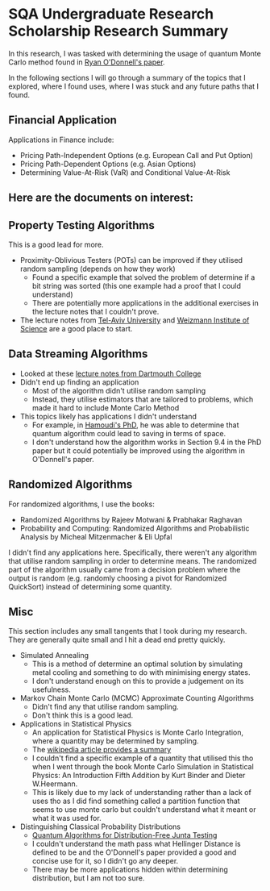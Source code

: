# SQA Undergraduate Research Scholarship Research Summary

In this research, I was tasked with determining the usage of quantum Monte
Carlo method found in [Ryan O'Donnell's
paper](https://arxiv.org/pdf/2208.07544.pdf).

In the following sections I will go through a summary of the topics that I
explored, where I found uses, where I was stuck and any future paths that I
found.

## Financial Application
Applications in Finance include:
- Pricing Path-Independent Options (e.g. European Call and Put Option)
- Pricing Path-Dependent Options (e.g. Asian Options)
- Determining Value-At-Risk (VaR) and Conditional Value-At-Risk

Here are the documents on interest:
- 

## Property Testing Algorithms
This is a good lead for more.
- Proximity-Oblivious Testers (POTs) can be improved if they utilised random sampling (depends on how they work)
  - Found a specific example that solved the problem of determine if a bit string was sorted (this one example had a proof that I could understand)
  - There are potentially more applications in the additional exercises in the lecture notes that I couldn't prove.
- The lecture notes from [Tel-Aviv University](https://www.wisdom.weizmann.ac.il/~oded/PDF/dana-tech.pdf) and [Weizmann Institute of Science](https://www.wisdom.weizmann.ac.il/~oded/PDF/dana-tech.pdf) are a good place to start.


## Data Streaming Algorithms
- Looked at these [lecture notes from Dartmouth College](https://www.cs.dartmouth.edu/~ac/Teach/data-streams-lecnotes.pdf)
- Didn't end up finding an application
  - Most of the algorithm didn't utilise random sampling
  - Instead, they utilise estimators that are tailored to problems, which made it hard to include Monte Carlo Method
- This topics likely has applications I didn't understand
  - For example, in [Hamoudi's PhD](https://yassine-hamoudi.github.io/files/other/PhDthesis.pdf), he was able to determine that quantum algorithm could lead to saving in terms of space.
  - I don't understand how the algorithm works in Section 9.4 in the PhD paper but it could potentially be improved using the algorithm in O'Donnell's paper.

## Randomized Algorithms
For randomized algorithms, I use the books:
- Randomized Algorithms by Rajeev Motwani & Prabhakar Raghavan
- Probability and Computing: Randomized Algorithms and Probabilistic Analysis by Micheal Mitzenmacher & Eli Upfal

I didn't find any applications here.
Specifically, there weren't any algorithm that utilise random sampling in order to determine means.
The randomized part of the algorithm usually came from a decision problem where the output is random (e.g. randomly choosing a pivot for Randomized QuickSort) instead of determining some quantity.

## Misc
This section includes any small tangents that I took during my research. 
They are generally quite small and I hit a dead end pretty quickly.

- Simulated Annealing
  - This is a method of determine an optimal solution by simulating metal cooling and something to do with minimising energy states.
  - I don't understand enough on this to provide a judgement on its usefulness.
- Markov Chain Monte Carlo (MCMC) Approximate Counting Algorithms
  - Didn't find any that utilise random sampling.
  - Don't think this is a good lead.
- Applications in Statistical Physics
  - An application for Statistical Physics is Monte Carlo Integration, where a quantity may be determined by sampling.
  - The [wikipedia article provides a summary](https://en.wikipedia.org/wiki/Monte_Carlo_method_in_statistical_physics)
  - I couldn't find a specific example of a quantity that utilised this tho when I went through the book Monte Carlo Simulation in Statistical Physics: An Introduction Fifth Addition by Kurt Binder and Dieter W.Heermann.
  - This is likely due to my lack of understanding rather than a lack of uses tho as I did find something called a partition function that seems to use monte carlo but couldn't understand what it meant or what it was used for.
- Distinguishing Classical Probability Distributions
  - [Quantum Algorithms for Distribution-Free Junta Testing](https://link.springer.com/chapter/10.1007/978-3-030-19955-5_5)
  - I couldn't understand the math pass what Hellinger Distance is defined to be and the O'Donnell's paper provided a good and concise use for it, so I didn't go any deeper.
  - There may be more applications hidden within determining distribution, but I am not too sure.
